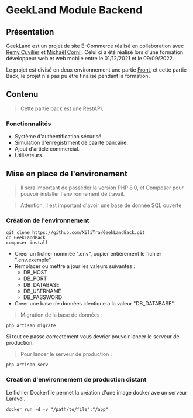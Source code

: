 # GeekLand Module Backend

## Présentation

GeekLand est un projet de site E-Commerce réalisé en collaboration avec [Remy Cuvilier](https://github.com/Kayyhan) et [Michaël Cornil](https://github.com/Michael-Cornil). 
Celui ci a été réalisé lors d'une formation développeur web et web mobile entre le 01/12/2021 et le 09/09/2022.

Le projet est divisé en deux environnement une partie [Front](https://github.com/XiliTra/GeekLandFront), et cette partie Back, le projet n'a pas pu être finalisé pendant la formation.

## Contenu

> Cette partie back est une RestAPI.

### Fonctionnalités

- Système d'authentification sécurisé.
- Simulation d'enregistrment de caarte bancaire.
- Ajout d'article commercial.
- Utilisateurs.

## Mise en place de l'environement

> Il sera important de posséder la version PHP 8.0, et Composer pour pouvoir installer l'environnement de travail.

> Attention, il est important d'avoir une base de donnée SQL ouverte
 
### Création de l'environnement

```
git clone https://github.com/XiliTra/GeekLandBack.git
cd GeekLandBack
composer install
```

- Creer un fichier nommée ".env", copier entièrement le fichier ".env.exemple".
- Remplacer ou mettre a jour les valeurs suivantes :
    - DB_HOST
    - DB_PORT
    - DB_DATABASE
    - DB_USERNAME
    - DB_PASSWORD
- Creer une base de données identique a la valeur "DB_DATABASE".

> Migration de la base de données :

```
php artisan migrate
```

Si tout ce passe correctement vous devrier pouvoir lancer le serveur de production.

> Pour lancer le serveur de production : 

```
php artisan serv
```

### Creation d'environnement de production distant

Le fichier Dockerfile permet la création d'une image docker ave un serveur Laravel.

```
docker run -d -v "/path/to/file":"/app"
```
